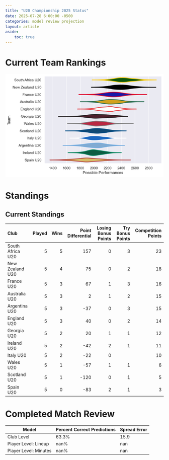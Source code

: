 ```yaml
---  
title: "U20 Championship 2025 Status"  
date: 2025-07-28 6:00:00 -0500  
categories: model review projection  
layout: article  
aside:  
    toc: true  
---
```

# Current Team Rankings


![Club Rankings](plots/rankings_U20_Championship_2025.png)
# Standings

## Current Standings


| Club             |   Played |   Wins |   Point Differential |   Losing Bonus Points |   Try Bonus Points |   Competition Points |
|:-----------------|---------:|-------:|---------------------:|----------------------:|-------------------:|---------------------:|
| South Africa U20 |        5 |      5 |                  157 |                     0 |                  3 |                   23 |
| New Zealand U20  |        5 |      4 |                   75 |                     0 |                  2 |                   18 |
| France U20       |        5 |      3 |                   67 |                     1 |                  3 |                   16 |
| Australia U20    |        5 |      3 |                    2 |                     1 |                  2 |                   15 |
| Argentina U20    |        5 |      3 |                  -37 |                     0 |                  3 |                   15 |
| England U20      |        5 |      3 |                   40 |                     0 |                  2 |                   14 |
| Georgia U20      |        5 |      2 |                   20 |                     1 |                  1 |                   12 |
| Ireland U20      |        5 |      2 |                  -42 |                     2 |                  1 |                   11 |
| Italy U20        |        5 |      2 |                  -22 |                     0 |                    |                   10 |
| Wales U20        |        5 |      1 |                  -57 |                     1 |                  1 |                    6 |
| Scotland U20     |        5 |      1 |                 -120 |                     0 |                  1 |                    5 |
| Spain U20        |        5 |      0 |                  -83 |                     2 |                  1 |                    3 |



# Completed Match Review


| Model | Percent Correct Predictions | Spread Error |
| ------ | ------ | ------ |
| Club Level | 63.3% | 15.9 |
| Player Level: Lineup | nan% | nan |
| Player Level: Minutes | nan% | nan |

